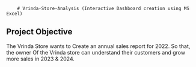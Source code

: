         # Vrinda-Store-Analysis (Interactive Dashboard creation using MS Excel)

   ## Project Objective 
 The Vrinda Store wants to Create an annual sales report for 2022. So that, the owner Of the Vrinda store can understand their customers and grow more sales in 2023 & 2024.
        
 
